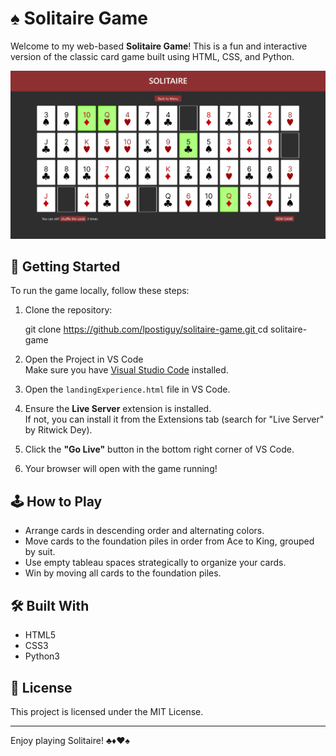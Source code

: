 # ♠️ Solitaire Game

Welcome to my web-based **Solitaire Game**! This is a fun and interactive version of the classic card game built using HTML, CSS, and Python.

<img src="game-preview.png" alt="Game Preview" width="700"/>

## 🚀 Getting Started

To run the game locally, follow these steps:

1. Clone the repository:

   git clone [https://github.com/lpostiguy/solitaire-game.git ](https://github.com/lpostiguy/solitaire-game.git)
   cd solitaire-game

2. Open the Project in VS Code  
   Make sure you have [Visual Studio Code](https://code.visualstudio.com/) installed.

3. Open the `landingExperience.html` file in VS Code.

4. Ensure the **Live Server** extension is installed.  
   If not, you can install it from the Extensions tab (search for "Live Server" by Ritwick Dey).

5. Click the **"Go Live"** button in the bottom right corner of VS Code.

6. Your browser will open with the game running!

## 🕹️ How to Play

- Arrange cards in descending order and alternating colors.
- Move cards to the foundation piles in order from Ace to King, grouped by suit.
- Use empty tableau spaces strategically to organize your cards.
- Win by moving all cards to the foundation piles.

## 🛠️ Built With

- HTML5
- CSS3
- Python3

## 📄 License

This project is licensed under the MIT License.

---

Enjoy playing Solitaire! ♣️♦️♥️♠️
